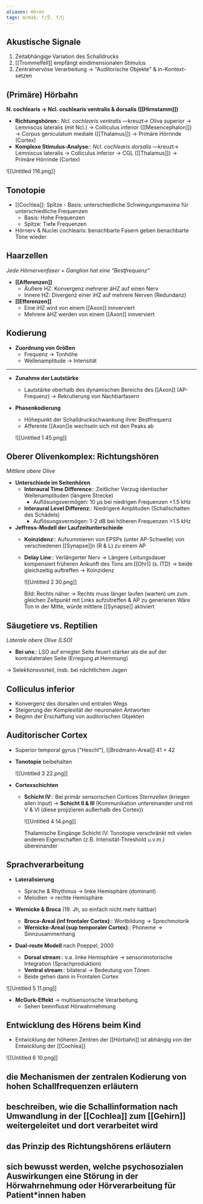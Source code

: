 ```yaml
---
aliases: Hören
tags: m/m16, f/👂, f/🧠
---
```

## Akustische Signale

1. Zeitabhängige Variation des Schalldrucks
2. [[Trommelfell]] empfängt eindimensionalen Stimulus
3. Zentralnervöse Verarbeitung → "Auditorische Objekte" & in-Kontext-setzen

## (Primäre) Hörbahn

**N. cochlearis → Ncl. cochlearis ventralis & dorsalis ([[Hirnstamm]])**

- **Richtungshören**:: *Ncl. cochlearis ventralis* —kreuzt→ Oliva superior → Lemniscus lateralis (mit Ncl.) → Colliculus inferior ([[Mesencephalon]]) → Corpus geniculatum mediale ([[Thalamus]]) → Primäre Hörrinde (Cortex)
- **Komplexe Stimulus-Analyse**:: *Ncl. cochlearis dorsalis* —kreuzt→ Lemniscus lateralis → Colliculus inferior → CGL ([[Thalamus]]) → Primäre Hörrinde (Cortex)

![[Untitled 116.png]]

## Tonotopie

- [[Cochlea]]: Spitze - Basis: unterschiedliche Schwingungsmaxima für unterschiedliche Frequenzen
    - Basis: Hohe Frequenzen
    - Spitze: Tiefe Frequenzen
- Hörnerv & Nuclei cochlearis: benachbarte Fasern geben benachbarte Töne wieder

## Haarzellen

*Jede Hörnervenfaser + Ganglion hat eine "Bestfrequenz"*

- **[[Afferenzen]]**
    - Äußere HZ: Konvergenz mehrerer äHZ auf einen Nerv
    - Innere HZ: Divergenz einer iHZ auf mehrere Nerven (Redundanz)
- **[[Efferenzen]]**
    - Eine iHZ wird von einem [[Axon]] innverviert
    - Mehrere äHZ werden von einem [[Axon]] innverviert

## Kodierung

- **Zuordnung von Größen**
    - Frequenz → Tonhöhe
    - Wellenamplitude → Intensität


---

- **Zunahme der Lautstärke**
    - Lautstärke oberhalb des dynamischen Bereichs des [[Axon]] (AP-Frequenz) → Rekrutierung von Nachbarfasern
- **Phasenkodierung**
    - Höhepunkt der Schalldruckschwankung ihrer Bestfrequenz
    - Afferente [[Axon]]e wechseln sich mit den Peaks ab

    ![[Untitled 1 45.png]]

## Oberer Olivenkomplex: Richtungshören

*Mittlere obere Olive*

- **Unterschiede im Seitenhören**
    - **Interaural Time Difference**:: Zeitlicher Verzug identischer Wellenamplituden (längere Strecke)
        - Auflösungsvermögen: 10 μs bei niedrigen Frequenzen <1.5 kHz
    - **Interaural Level Differenz**:: Niedrigere Amplituden (Schallschatten des Schädels)
        - Auflösungsvermögen: 1-2 dB bei höheren Frequenzen >1.5 kHz
- **Jeffress-Modell der Laufzeitunterschiede**
    - **Koinzidenz**:: Aufsummieren von EPSPs (unter AP-Schwelle) von verschiedenen [[Synapse]]n (R & L) zu einem AP
    - **Delay Line**:: Verlängerter Nerv → Längere Leitungsdauer kompensiert früheren Ankunft des Tons am [[Ohr]] (s. ITD) → beide gleichzeitig auftreffen → Koinzidenz

        ![[Untitled 2 30.png]]

        Bild: Rechts näher → Rechts muss länger laufen (warten) um zum gleichen Zeitpunkt mit Links aufzutreffen & AP zu generieren
        Wäre Ton in der Mitte, würde mittlere [[Synapse]] aktiviert

## Säugetiere vs. Reptilien

*Laterale obere Olive (LSO)*

- **Bei uns**:: LSO auf erregter Seite feuert stärker als die auf der kontralateralen Seite (Erregung ⇄ Hemmung)

→ Selektionsvorteil, insb. bei nächtlichem Jagen

## Colliculus inferior

- Konvergenz des dorsalen und entralen Wegs
- Steigerung der Komplexität der neuronalen Antworten
- Beginn der Erschaffung von auditorischen Objekten

## Auditorischer Cortex

- Superior temporal gyrus ("Heschl"), [[Brodmann-Areal]] 41 + 42
- **Tonotopie** beibehalten

    ![[Untitled 3 22.png]]

- **Cortexschichten**
    - **Schicht IV**:: Bei primär sensorischen Cortices *Sternzellen* (kriegen allen Input) → **Schicht II & III** (Kommunikation untereinander und mit V & VI (diese projizieren außerhalb des Cortex))

        ![[Untitled 4 14.png]]

        Thalamische Eingänge Schicht IV:
        Tonotopie verschränkt mit vielen anderen Eigenschaften (z.B. Intensität-Threshold u.v.m.) übereinander

## Sprachverarbeitung

- **Lateralisierung**
    - Sprache & Rhythmus → linke Hemisphäre (dominant)
    - Melodien → rechte Hemisphäre
- **Wernicke & Broca** (19. Jh, so einfach nicht mehr haltbar)
    - **Broca-Areal (inf frontaler Cortex)**:: Wortbildung → Sprechmotorik
    - **Wernicke-Areal (sup temporaler Cortex)**:: Phoneme → Sinnzusammenhang

- **Dual-route Modell** nach Poeppel, 2000
    - **Dorsal stream**:: v.a. linke Hemisphäre → sensorimotorische Integration (Sprachproduktion)
    - **Ventral stream**:: bilateral → Bedeutung von Tönen
    - Beide gehen dann in Frontalen Cortex

![[Untitled 5 11.png]]

- **McGurk-Effekt** → multisensorische Verarbeitung
    - Sehen beeinflusst Hörwahrnehmung

## Entwicklung des Hörens beim Kind

- Entwicklung der höheren Zentren der [[Hörbahn]] ist abhängig von der Entwicklung der [[Cochlea]]

![[Untitled 6 10.png]]

## die Mechanismen der zentralen Kodierung von hohen Schallfrequenzen erläutern

## beschreiben, wie die Schallinformation nach Umwandlung in der [[Cochlea]] zum [[Gehirn]] weitergeleitet und dort verarbeitet wird

## das Prinzip des Richtungshörens erläutern

## sich bewusst werden, welche psychosozialen Auswirkungen eine Störung in der Hörwahrnehmung oder Hörverarbeitung für Patient*innen haben

